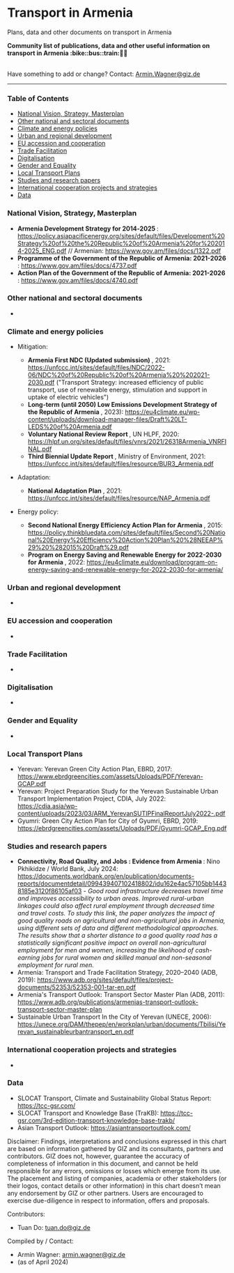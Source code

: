 # Transport in Armenia
Plans, data and other documents on transport in Armenia

<b> 
Community list of publications, data and other useful information on transport in Armenia :bike::bus::train:🌳🚊
</b><br><br>

Have something to add or change? Contact: Armin.Wagner@giz.de

------------------------------

### Table of Contents

- [National Vision, Strategy, Masterplan](#National-Vision-Strategy-Masterplan)
- [Other national and sectoral documents](#other-national-sectoral-documents) 
- [Climate and energy policies](#climate-energy-policies)
- [Urban and regional development](#urban)
- [EU accession and cooperation](#eu-accession)
- [Trade Facilitation](#trade-facilitation)
- [Digitalisation](#digitalisation)
- [Gender and Equality](#gender)
- [Local Transport Plans](#local-transport-plans) 
- [Studies and research papers](#studies-research) 
- [International cooperation projects and strategies](#International-cooperation) 
- [Data](#data) 

  
### National Vision, Strategy, Masterplan <a name="national-vision-strategy-masterplan"></a> 

- <b> Armenia Development Strategy for 2014‐2025 </b>: https://policy.asiapacificenergy.org/sites/default/files/Development%20Strategy%20of%20the%20Republic%20of%20Armenia%20for%202014-2025_ENG.pdf // Armenian: https://www.gov.am/files/docs/1322.pdf
- <b> Programme of the Government of the Republic of Armenia: 2021-2026 </b>: https://www.gov.am/files/docs/4737.pdf
- <b> Action Plan of the Government of the Republic of Armenia: 2021-2026 </b>: https://www.gov.am/files/docs/4740.pdf

### Other national and sectoral documents <a name="other-national-sectoral-documents"></a> 

-

### Climate and energy policies <a name="climate-energy-policies"></a> 

- Mitigation:
  - <b> Armenia First NDC (Updated submission) </b>, 2021: https://unfccc.int/sites/default/files/NDC/2022-06/NDC%20of%20Republic%20of%20Armenia%20%202021-2030.pdf ("Transport Strategy: increased efficiency of public transport, use of renewable energy, stimulation and support in uptake of electric vehicles") 
  - <b> Long-term (until 2050) Low Emissions Development Strategy of the Republic of Armenia </b>, 2023): https://eu4climate.eu/wp-content/uploads/download-manager-files/Draft%20LT-LEDS%20of%20Armenia.pdf
  - <b> Voluntary National Review Report </b>, UN HLPF, 2020: https://hlpf.un.org/sites/default/files/vnrs/2021/26318Armenia_VNRFINAL.pdf
  - <b> Third Biennial Update Report </b>, Ministry of Environment, 2021: https://unfccc.int/sites/default/files/resource/BUR3_Armenia.pdf
- Adaptation:
  - <b> National Adaptation Plan </b>, 2021: https://unfccc.int/sites/default/files/resource/NAP_Armenia.pdf
    
- Energy policy:
  - <b> Second National Energy Efficiency Action Plan for Armenia </b>, 2015: https://policy.thinkbluedata.com/sites/default/files/Second%20National%20Energy%20Efficiency%20Action%20Plan%20%28NEEAP%29%20%282015%20Draft%29.pdf
  - <b> Program on Energy Saving and Renewable Energy for 2022-2030 for Armenia </b>, 2022: https://eu4climate.eu/download/program-on-energy-saving-and-renewable-energy-for-2022-2030-for-armenia/

### Urban and regional development <a name="urban"></a> 

-
  
### EU accession and cooperation <a name="eu-accession"></a> 

- 

### Trade Facilitation <a name="trade-facilitation"></a> 

-

### Digitalisation <a name="digitalisation"></a>

-

### Gender and Equality <a name="gender"></a>

-


### Local Transport Plans <a name="local-transport-plans"></a>  

- Yerevan: Yerevan Green City Action Plan, EBRD, 2017: https://www.ebrdgreencities.com/assets/Uploads/PDF/Yerevan-GCAP.pdf
- Yerevan: Project Preparation Study for the Yerevan Sustainable Urban Transport Implementation Project, CDIA, July 2022: https://cdia.asia/wp-content/uploads/2023/03/ARM_YerevanSUTIPFinalReportJuly2022-.pdf
- Gyumri: Green City Action Plan for City of Gyumri, EBRD, 2019: https://ebrdgreencities.com/assets/Uploads/PDF/Gyumri-GCAP_Eng.pdf


### Studies and research papers <a name="studies-research"></a> 

- <b> Connectivity, Road Quality, and Jobs : Evidence from Armenia </b>: Nino Pkhikidze / World Bank, July 2024: https://documents.worldbank.org/en/publication/documents-reports/documentdetail/099439407102418802/idu162e4ac57105bb14438185e3120f86105af03 - *Good road infrastructure decreases travel time and improves accessibility to urban areas. Improved rural-urban linkages could also affect rural employment through decreased time and travel costs. To study this link, the paper analyzes the impact of good quality roads on agricultural and non-agricultural jobs in Armenia, using different sets of data and different methodological approaches. The results show that a shorter 
distance to a good quality road has a statistically significant positive impact on overall non-agricultural employment for men and women, increasing the likelihood of cash-earning jobs for rural women and skilled manual and non-seasonal employment for rural men.*
- Armenia: Transport and Trade Facilitation Strategy, 2020–2040 (ADB, 2019): https://www.adb.org/sites/default/files/project-documents/52353/52353-001-tar-en.pdf
- Armenia's Transport Outlook: Transport Sector Master Plan (ADB, 2011): https://www.adb.org/publications/armenias-transport-outlook-transport-sector-master-plan
- Sustainable Urban Transport In the City of Yerevan (UNECE, 2006): https://unece.org/DAM/thepep/en/workplan/urban/documents/Tbilisi/Yerevan_sustainableurbantransport_en.pdf

### International cooperation projects and strategies <a name="international-cooperation"></a> 

- 

### Data <a name="data"></a>

- SLOCAT Transport, Climate and Sustainability Global Status Report: https://tcc-gsr.com/ 
- SLOCAT Transport and Knowledge Base (TraKB):  https://tcc-gsr.com/3rd-edition-transport-knowledge-base-trakb/ 
- Asian Transport Outlook: https://asiantransportoutlook.com/ 



Disclaimer: Findings, interpretations and conclusions expressed in this chart are based on information gathered by GIZ and its consultants, partners and contributors. GIZ does not, however, guarantee the accuracy of completeness of information in this document, and cannot be held responsible for any errors, omissions or losses which emerge from its use. The placement and listing of companies, academia or other stakeholders (or their logos, contact details or other information) in this chart doesn’t mean any endorsement by GIZ or other partners. Users are encouraged to exercise due-diligence in respect to information, offers and proposals.


Contributors:
- Tuan Do: tuan.do@giz.de


Compiled by / Contact:
- Armin Wagner: armin.wagner@giz.de
- (as of April 2024)
